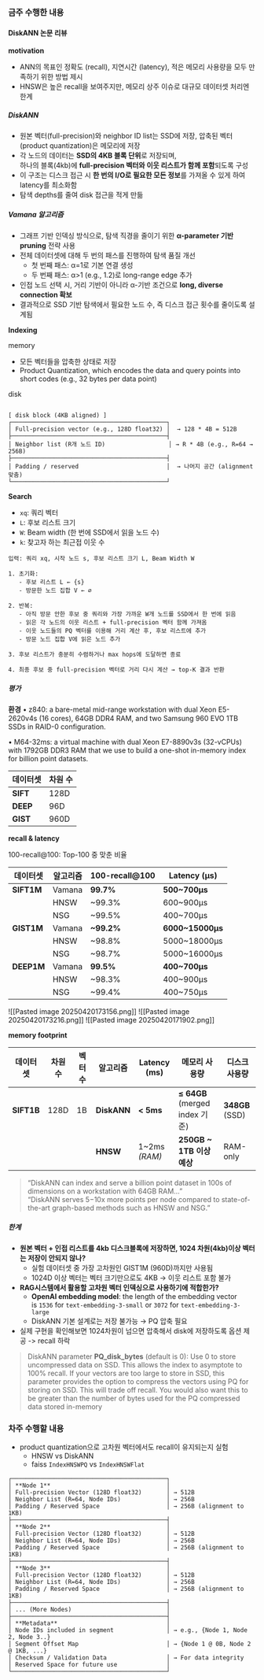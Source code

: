 

### 금주 수행한 내용

#### DiskANN 논문 리뷰

**motivation**
- ANN의 목표인 정확도 (recall), 지연시간 (latency), 적은 메모리 사용량을 모두 만족하기 위한 방법 제시
- HNSW은 높은 recall을 보여주지만, 메모리 상주 이슈로 대규모 데이터셋 처리엔 한계

##### DiskANN
- 원본 벡터(full-precision)와 neighbor ID list는 SSD에 저장, 압축된 벡터(product quantization)은 메모리에 저장
- 각 노드의 데이터는 **SSD의 4KB 블록 단위**로 저장되며,  
    하나의 블록(4kb)에 **full-precision 벡터와 이웃 리스트가 함께 포함**되도록 구성
- 이 구조는 디스크 접근 시 **한 번의 I/O로 필요한 모든 정보**를 가져올 수 있게 하여 latency를 최소화함
- 탐색 depths를 줄여 disk 접근을 적게 만듦

##### Vamana 알고리즘
- 그래프 기반 인덱싱 방식으로, 탐색 직경을 줄이기 위한 **α-parameter 기반 pruning** 전략 사용
- 전체 데이터셋에 대해 두 번의 패스를 진행하여 탐색 품질 개선
    - 첫 번째 패스: α=1로 기본 연결 생성    
    - 두 번째 패스: α>1 (e.g., 1.2)로 long-range edge 추가    
- 인접 노드 선택 시, 거리 기반이 아니라 α-기반 조건으로 **long, diverse connection 확보**
- 결과적으로 SSD 기반 탐색에서 필요한 노드 수, 즉 디스크 접근 횟수를 줄이도록 설계됨

**Indexing**

memory
- 모든 벡터들을 압축한 상태로 저장
- Product Quantization, which encodes the data and query points into short codes (e.g., 32 bytes per data point)

disk
```

[ disk block (4KB aligned) ]
┌────────────────────────────────────────────┐
│ Full-precision vector (e.g., 128D float32) │  → 128 * 4B = 512B
├────────────────────────────────────────────┤
│ Neighbor list (R개 노드 ID)                  │ → R * 4B (e.g., R=64 → 256B)
├────────────────────────────────────────────┤
│ Padding / reserved                         │  → 나머지 공간 (alignment 맞춤)
└────────────────────────────────────────────┘
```

**Search**

- `xq`: 쿼리 벡터
- `L`: 후보 리스트 크기
- `W`: Beam width (한 번에 SSD에서 읽을 노드 수)
- `k`: 찾고자 하는 최근접 이웃 수

```
입력: 쿼리 xq, 시작 노드 s, 후보 리스트 크기 L, Beam Width W

1. 초기화:
   - 후보 리스트 L ← {s}
   - 방문한 노드 집합 V ← ∅

2. 반복:
   - 아직 방문 안한 후보 중 쿼리와 가장 가까운 W개 노드를 SSD에서 한 번에 읽음
   - 읽은 각 노드의 이웃 리스트 + full-precision 벡터 함께 가져옴
   - 이웃 노드들의 PQ 벡터를 이용해 거리 계산 후, 후보 리스트에 추가
   - 방문 노드 집합 V에 읽은 노드 추가

3. 후보 리스트가 충분히 수렴하거나 max hops에 도달하면 종료

4. 최종 후보 중 full-precision 벡터로 거리 다시 계산 → top-K 결과 반환

```

##### 평가

**환경**
• z840: a bare-metal mid-range workstation with dual Xeon E5-2620v4s (16 cores), 64GB DDR4 RAM, and two Samsung 960 EVO 1TB SSDs in RAID-0 configuration.

• M64-32ms: a virtual machine with dual Xeon E7-8890v3s (32-vCPUs) with 1792GB DDR3 RAM that we use to build a one-shot in-memory index for billion point datasets.

| 데이터셋     | 차원 수 |
| -------- | ---- |
| **SIFT** | 128D |
| **DEEP** | 96D  |
| **GIST** | 960D |

**recall & latency**

100-recall@100: Top-100 중 맞춘 비율

| 데이터셋       | 알고리즘   | 100-recall@100 | Latency (μs)     |
| ---------- | ------ | -------------- | ---------------- |
| **SIFT1M** | Vamana | **99.7%**      | **500~700μs**    |
|            | HNSW   | ~99.3%         | 600~900μs        |
|            | NSG    | ~99.5%         | 400~700μs        |
| **GIST1M** | Vamana | **~99.2%**     | **6000~15000μs** |
|            | HNSW   | ~98.8%         | 5000~18000μs     |
|            | NSG    | ~98.7%         | 5000~16000μs     |
| **DEEP1M** | Vamana | **99.5%**      | **400~700μs**    |
|            | HNSW   | ~98.3%         | 400~900μs        |
|            | NSG    | ~99.4%         | 400~750μs        |

![[Pasted image 20250420173156.png]]
![[Pasted image 20250420173216.png]]
![[Pasted image 20250420171902.png]]



**memory footprint**

| 데이터셋       | 차원 수 | 벡터 수 | 알고리즘        | Latency (ms)  | 메모리 사용량                      | 디스크 사용량         |
| ---------- | ---- | ---- | ----------- | ------------- | ---------------------------- | --------------- |
| **SIFT1B** | 128D | 1B   | **DiskANN** | **< 5ms**     | **≤ 64GB** (merged index 기준) | **348GB** (SSD) |
|            |      |      | **HNSW**    | 1~2ms _(RAM)_ | **250GB ~ 1TB 이상 예상**        | RAM-only        |

> “DiskANN can index and serve a billion point dataset in 100s of dimensions on a workstation with 64GB RAM…”  
   “DiskANN serves 5−10x more points per node compared to state-of-the-art graph-based methods such as HNSW and NSG.”

##### 한계
- **원본 벡터 + 인접 리스트를 4kb 디스크블록에 저장하면, 1024 차원(4kb)이상 벡터는 저장이 안되지 않나?**
	- 실험 데이터셋 중 가장 고차원인 GIST1M (960D)까지만 사용됨
	- 1024D 이상 벡터는 벡터 크기만으로도 4KB → 이웃 리스트 포함 불가
- **RAG시스템에서 활용할 고차원 벡터 인덱싱으로 사용하기에 적합한가?** 
	- **OpenAI embedding model**: the length of the embedding vector is `1536` for `text-embedding-3-small` or `3072` for `text-embedding-3-large` 
	- DiskANN 기본 설계로는 저장 불가능 → PQ 압축 필요
- 실제 구현을 확인해보면 1024차원이 넘으면 압축해서 disk에 저장하도록 옵션 제공 -> recall 하락

> DiskANN parameter
	**PQ_disk_bytes** (default is 0): Use 0 to store uncompressed data on SSD. This allows the index to asymptote to 100% recall. If your vectors are too large to store in SSD, this parameter provides the option to compress the vectors using PQ for storing on SSD. This will trade off recall. You would also want this to be greater than the number of bytes used for the PQ compressed data stored in-memory

### 차주 수행할 내용
- product quantization으로 고차원 벡터에서도 recall이 유지되는지 실험
	- HNSW vs DiskANN
	-  faiss `IndexHNSWPQ` vs `IndexHNSWFlat`




```
┌────────────────────────────────────────────┐
│ **Node 1**                                 │
│ Full-precision Vector (128D float32)       │ → 512B
│ Neighbor List (R=64, Node IDs)             │ → 256B
│ Padding / Reserved Space                   │ → 256B (alignment to 1KB)
├────────────────────────────────────────────┤
│ **Node 2**                                 │
│ Full-precision Vector (128D float32)       │ → 512B
│ Neighbor List (R=64, Node IDs)             │ → 256B
│ Padding / Reserved Space                   │ → 256B (alignment to 1KB)
├────────────────────────────────────────────┤
│ **Node 3**                                 │
│ Full-precision Vector (128D float32)       │ → 512B
│ Neighbor List (R=64, Node IDs)             │ → 256B
│ Padding / Reserved Space                   │ → 256B (alignment to 1KB)
├────────────────────────────────────────────┤
│ ... (More Nodes)                           │
├────────────────────────────────────────────┤
│ **Metadata**                               │
│ Node IDs included in segment               │ → e.g., {Node 1, Node 2, Node 3..}
│ Segment Offset Map                         │ → {Node 1 @ 0B, Node 2 @ 1KB, ...}
│ Checksum / Validation Data                 │ → For data integrity
│ Reserved Space for future use              │
└────────────────────────────────────────────┘

```